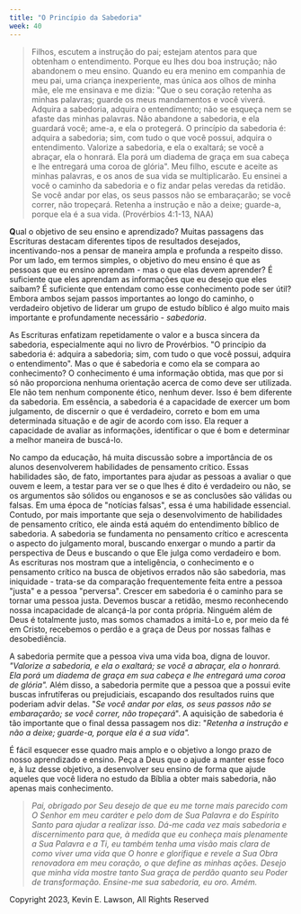 ```yaml
---
title: "O Princípio da Sabedoria"
week: 40
---
```

> Filhos, escutem a instrução do pai;
> estejam atentos para que obtenham o entendimento.
> Porque eu lhes dou boa instrução;
> não abandonem o meu ensino.
> Quando eu era menino em companhia de meu pai,
> uma criança inexperiente, mas única aos olhos de minha mãe,
> ele me ensinava e me dizia:
> "Que o seu coração retenha as minhas palavras;
> guarde os meus mandamentos e você viverá.
> Adquira a sabedoria, adquira o entendimento;
> não se esqueça nem se afaste das minhas palavras.
> Não abandone a sabedoria, e ela guardará você;
> ame-a, e ela o protegerá.
> O princípio da sabedoria é: adquira a sabedoria;
> sim, com tudo o que você possui, adquira o entendimento.
> Valorize a sabedoria, e ela o exaltará;
> se você a abraçar, ela o honrará.
> Ela porá um diadema de graça em sua cabeça
> e lhe entregará uma coroa de glória".
> Meu filho, escute e aceite as minhas palavras,
> e os anos de sua vida se multiplicarão.
> Eu ensinei a você o caminho da sabedoria
> e o fiz andar pelas veredas da retidão.
> Se você andar por elas, os seus passos não se embaraçarão;
> se você correr, não tropeçará.
> Retenha a instrução e não a deixe;
> guarde-a, porque ela é a sua vida.
> (Provérbios 4:1-13, NAA)

**Q**ual o objetivo de seu ensino e aprendizado? Muitas passagens das
Escrituras destacam diferentes tipos de resultados desejados,
incentivando-nos a pensar de maneira ampla e profunda a respeito disso.
Por um lado, em termos simples, o objetivo do meu ensino é que as
pessoas que eu ensino aprendam - mas o que elas devem aprender? É
suficiente que eles aprendam as informações que eu desejo que eles
saibam? É suficiente que entendam como esse conhecimento pode ser útil?
Embora ambos sejam passos importantes ao longo do caminho, o verdadeiro
objetivo de liderar um grupo de estudo bíblico é algo muito mais
importante e profundamente necessário - *sabedoria*.

As Escrituras enfatizam repetidamente o valor e a busca sincera da
sabedoria, especialmente aqui no livro de Provérbios. "O princípio da
sabedoria é: adquira a sabedoria; sim, com tudo o que você possui,
adquira o entendimento". Mas o que é sabedoria e como ela se compara ao
conhecimento? O conhecimento é uma informação obtida, mas que por si só
não proporciona nenhuma orientação acerca de como deve ser utilizada.
Ele não tem nenhum componente ético, nenhum dever. Isso é bem diferente
da sabedoria. Em essência, a sabedoria é a capacidade de exercer um bom
julgamento, de discernir o que é verdadeiro, correto e bom em uma
determinada situação e de agir de acordo com isso. Ela requer a
capacidade de avaliar as informações, identificar o que é bom e
determinar a melhor maneira de buscá-lo.

No campo da educação, há muita discussão sobre a importância de os
alunos desenvolverem habilidades de pensamento crítico. Essas
habilidades são, de fato, importantes para ajudar as pessoas a avaliar o
que ouvem e leem, a testar para ver se o que lhes é dito é verdadeiro ou
não, se os argumentos são sólidos ou enganosos e se as conclusões são
válidas ou falsas. Em uma época de "notícias falsas", essa é uma
habilidade essencial. Contudo, por mais importante que seja o
desenvolvimento de habilidades de pensamento crítico, ele ainda está
aquém do entendimento bíblico de sabedoria. A sabedoria se fundamenta no
pensamento crítico e acrescenta o aspecto do julgamento moral, buscando
enxergar o mundo a partir da perspectiva de Deus e buscando o que Ele
julga como verdadeiro e bom. As escrituras nos mostram que a
inteligência, o conhecimento e o pensamento crítico na busca de
objetivos errados não são sabedoria, mas iniquidade - trata-se da
comparação frequentemente feita entre a pessoa "justa" e a pessoa
"perversa". Crescer em sabedoria é o caminho para se tornar uma pessoa
justa. Devemos buscar a retidão, mesmo reconhecendo nossa incapacidade
de alcançá-la por conta própria. Ninguém além de Deus é totalmente
justo, mas somos chamados a imitá-Lo e, por meio da fé em Cristo,
recebemos o perdão e a graça de Deus por nossas falhas e desobediência.

A sabedoria permite que a pessoa viva uma vida boa, digna de louvor.
*"Valorize a sabedoria, e ela o exaltará; se você a abraçar, ela o
honrará. Ela porá um diadema de graça em sua cabeça e lhe entregará uma
coroa de glória".* Além disso, a sabedoria permite que a pessoa que a
possui evite buscas infrutíferas ou prejudiciais, escapando dos
resultados ruins que poderiam advir delas. "*Se você andar por elas, os
seus passos não se embaraçarão; se você correr, não tropeçará*". A
aquisição de sabedoria é tão importante que o final dessa passagem nos
diz: "*Retenha a instrução e não a deixe; guarde-a, porque ela é a sua
vida".*

É fácil esquecer esse quadro mais amplo e o objetivo a longo prazo de
nosso aprendizado e ensino. Peça a Deus que o ajude a manter esse foco
e, à luz desse objetivo, a desenvolver seu ensino de forma que ajude
aqueles que você lidera no estudo da Bíblia a obter mais sabedoria, não
apenas mais conhecimento.

> *Pai, obrigado por Seu desejo de que eu me torne mais parecido com O
> Senhor em meu caráter e pelo dom de Sua Palavra e do Espírito Santo
> para ajudar a realizar isso. Dá-me cada vez mais sabedoria e
> discernimento para que, à medida que eu conheça mais plenamente a Sua
> Palavra e a Ti, eu também tenha uma visão mais clara de como viver uma
> vida que O honre e glorifique e revele a Sua Obra renovadora em meu
> coração, o que define as minhas ações. Desejo que minha vida mostre
> tanto Sua graça de perdão quanto seu Poder de transformação. Ensine-me
> sua sabedoria, eu oro. Amém.*

Copyright 2023, Kevin E. Lawson, All Rights Reserved
